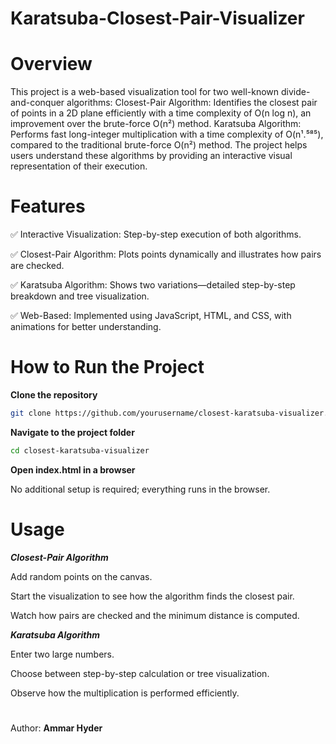 # Karatsuba-Closest-Pair-Visualizer
# Overview

This project is a web-based visualization tool for two well-known divide-and-conquer algorithms:
Closest-Pair Algorithm: Identifies the closest pair of points in a 2D plane efficiently with a time complexity of O(n log n), an improvement over the brute-force O(n²) method.
Karatsuba Algorithm: Performs fast long-integer multiplication with a time complexity of O(n¹.⁵⁸⁵), compared to the traditional brute-force O(n²) method.
The project helps users understand these algorithms by providing an interactive visual representation of their execution.

# Features
✅ Interactive Visualization: Step-by-step execution of both algorithms.

✅ Closest-Pair Algorithm: Plots points dynamically and illustrates how pairs are checked.

✅ Karatsuba Algorithm: Shows two variations—detailed step-by-step breakdown and tree visualization.

✅ Web-Based: Implemented using JavaScript, HTML, and CSS, with animations for better understanding.

# How to Run the Project
**Clone the repository**
```sh
git clone https://github.com/yourusername/closest-karatsuba-visualizer.git
```
**Navigate to the project folder**
```sh
cd closest-karatsuba-visualizer
```
**Open index.html in a browser**

No additional setup is required; everything runs in the browser.

# Usage

_**Closest-Pair Algorithm**_

Add random points on the canvas.

Start the visualization to see how the algorithm finds the closest pair.

Watch how pairs are checked and the minimum distance is computed.

_**Karatsuba Algorithm**_

Enter two large numbers.

Choose between step-by-step calculation or tree visualization.

Observe how the multiplication is performed efficiently.

#  
Author: **Ammar Hyder**
